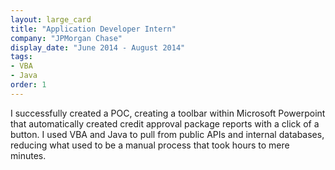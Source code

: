 ```yaml
---
layout: large_card
title: "Application Developer Intern"
company: "JPMorgan Chase"
display_date: "June 2014 - August 2014"
tags:
- VBA
- Java
order: 1
---
```


I successfully created a POC, creating a toolbar within Microsoft Powerpoint
that automatically created credit approval package reports with a click of a button.
I used VBA and Java to pull from public APIs and internal databases,
reducing what used to be a manual process that took hours to mere minutes.
